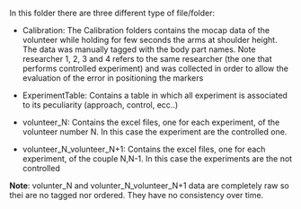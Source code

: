 In this folder there are three different type of file/folder:

- Calibration: The Calibration folders contains the mocap data of the volunteer while holding for few seconds the arms at 
	       shoulder height. The data was manually tagged with the body part names. Note researcher 1, 2, 3 and 4 refers
	       to the same researcher (the one that performs controlled experiment) and was collected in order to allow the
               evaluation of the error in positioning the markers

- ExperimentTable: Contains a table in which all experiment is associated to its peculiarity (approach, control, ecc..)

- volunteer_N: Contains the excel files, one for each experiment, of the volunteer number N. In this case the experiment
               are the controlled one.

- volunteer_N_volunteer_N+1: Contains the excel files, one for each experiment, of the couple N,N-1. In this case the
                             experiments are the not controlled

**Note**: volunter_N and volunter_N_volunteer_N+1 data are completely raw so thei are no tagged nor ordered. They have no consistency over time.
